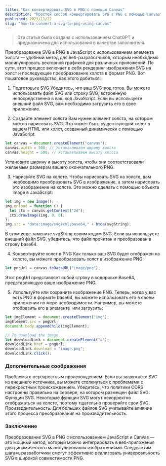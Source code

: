 ```yaml
---
title: "Как конвертировать SVG в PNG с помощью Canvas"
description: "Простой способ конвертировать SVG в PNG с помощью Canvas"
published: 2023/11/22
slug: "how-to-convert-a-svg-to-png-using-canvas"
---
```


> Эта статья была создана с использованием ChatGPT и предназначена для использования в качестве заполнителя.

Преобразование SVG в PNG в JavaScript с использованием элемента холста — удобный метод для веб-разработчиков, которым необходимо манипулировать векторной графикой для различных приложений. По сути, этот процесс включает в себя рендеринг изображения SVG на холст и последующее преобразование холста в формат PNG. Вот пошаговое руководство, как этого добиться:

1. Подготовьте SVG
   Убедитесь, что ваш SVG-код готов. Вы можете использовать файл SVG или строку SVG, встроенную непосредственно в ваш код JavaScript. Если вы используете внешний файл SVG, вам необходимо загрузить его в свое приложение.

2. Создайте элемент холста
   Вам нужен элемент холста, на котором можно нарисовать SVG. Это может быть существующий холст в вашем HTML или холст, созданный динамически с помощью JavaScript:

```js
let canvas = document.createElement("canvas");
canvas.width = 500; // Устанавливаем ширину холста
canvas.height = 500; // Устанавливаем высоту холста
```

Установите ширину и высоту холста, чтобы они соответствовали желаемым размерам вашего окончательного PNG.

3. Нарисуйте SVG на холсте.
   Чтобы нарисовать SVG на холсте, вам необходимо преобразовать SVG в изображение, а затем нарисовать это изображение на холсте. Это можно сделать с помощью объекта Image в JavaScript:

```js
let img = new Image();
img.onload = function () {
  let ctx = canvas.getContext("2d");
  ctx.drawImage(img, 0, 0);
};
img.src = "data:image/svg+xml;base64," + btoa(svgString);
```

В этом коде замените svgString своим кодом SVG. Если вы используете внешний файл SVG, убедитесь, что файл прочитан и преобразован в строку base64.

4. Конвертируйте холст в PNG
   Как только ваш SVG будет отображен на холсте, вы можете преобразовать холст в изображение PNG:

```js
let pngUrl = canvas.toDataURL("image/png");
```

Этот pngUrl представляет собой строку в кодировке Base64, представляющую ваше изображение PNG.

5. Используйте или сохраните изображение PNG.
   Теперь, когда у вас есть PNG в формате base64, вы можете использовать его в своем приложении по мере необходимости. Например, вы можете отобразить его в элементе <img> или загрузить:

```js
let imgElement = document.createElement("img");
imgElement.src = pngUrl;
document.body.appendChild(imgElement);

// To download the image
let downloadLink = document.createElement("a");
downloadLink.href = pngUrl;
downloadLink.download = "image.png";
downloadLink.click();
```

### Дополнительные соображения

Проблемы с перекрестным происхождением. Если вы загружаете SVG из внешнего источника, вы можете столкнуться с проблемами с перекрестным происхождением. Убедитесь, что политики CORS настроены правильно на сервере, на котором размещен файл SVG.
Функции SVG. Некоторые функции SVG могут некорректно отображаться на холсте, поэтому тщательно проверяйте свои SVG.
Производительность. Для больших файлов SVG учитывайте влияние этого процесса преобразования на производительность.

### Заключение

Преобразование SVG в PNG с использованием JavaScript и Canvas — это мощный метод, который можно интегрировать в веб-приложения для динамического манипулирования изображениями. Следуя этим шагам, разработчики смогут эффективно реализовать универсальность SVG в широкой совместимости PNG.
